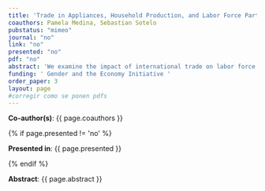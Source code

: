 ```yaml
---
title: 'Trade in Appliances, Household Production, and Labor Force Participation'
coauthors: Pamela Medina, Sebastian Sotelo
pubstatus: "mimeo"
journal: "no"
link: "no"
presented: "no"
pdf: "no"
abstract: 'We examine the impact of international trade on labor force participation. Previous research focuses on how trade affects labor demand, either through import competition or new export opportunities. We focus instead on how trade impacts the labor supply (particularly for females), by reducing the price of appliances that substitute for labor in household production. To examine this mechanism, we assemble a detailed data set for Peru consisting of four population censuses, household surveys, and customs records for the period 1983-2017. Using a difference-in-difference strategy, we find that labor force participation increases with a drop in the import price of appliances. The effect is larger for women. To structurally interpret these results, we build an equilibrium model of trade and household production.'
funding: ' Gender and the Economy Initiative '
order_paper: 3
layout: page
#corregir como se ponen pdfs
---
```

<p><b>Co-author(s)</b>: {{ page.coauthors }} </p>

{% if page.presented != 'no' %}
<p><b>Presented in</b>: {{ page.presented }} </p>
{% endif %}

<div class ="text"><p><b>Abstract</b>: {{ page.abstract }} </p></div>



